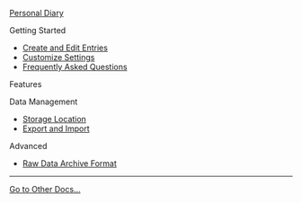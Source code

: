 [Personal Diary](/personal-diary/ "Personal Diary Tutorial & Documentation")

Getting Started
 * [Create and Edit Entries](personal-diary/create-and-edit.md "Personal Diary - Create and Edit")
 * [Customize Settings](personal-diary/customize-settings.md "Personal Diary - Customization")
 * [Frequently Asked Questions](personal-diary/faq.md "Personal Diary - Frequently Asked Questions")

Features


Data Management
 * [Storage Location](personal-diary/storage-location.md "Personal Diary - Storage Location")
 * [Export and Import](personal-diary/export-import.md "Personal Diary - Export and Import")

Advanced
 * [Raw Data Archive Format](personal-diary/export-data-format.md "Personal Diary - Raw Data Archive Format Details")

---

[Go to Other Docs...](/)
